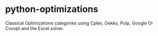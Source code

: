 # python-optimizations
Classical Optimizations categories using Cplex, Gekko, Pulp, Google Or Cvxopt and the Excel solver.
